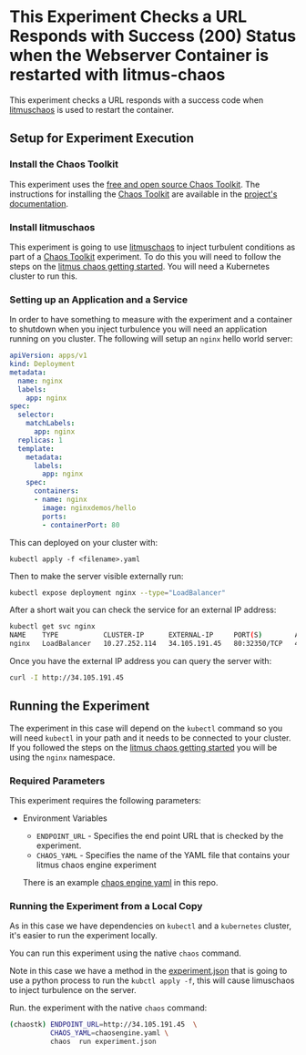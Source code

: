 # This Experiment Checks a URL Responds with Success (200) Status when the Webserver Container is restarted with litmus-chaos

This experiment checks a URL responds with a success code when [litmuschaos][litmuschaos] is used to restart the container.

## Setup for Experiment Execution

### Install the Chaos Toolkit

This experiment uses the [free and open source Chaos Toolkit][chaostoolkit]. The instructions for installing the [Chaos Toolkit][chaostoolkit] are available in the [project's documentation][docs].

### Install litmuschaos

This experiment is going to use [litmuschaos][litmuschaos] to inject turbulent conditions as part of a [Chaos Toolkit][chaostoolkit] experiment. To do this you will need to follow the steps on the [litmus chaos getting started][litmuschaosGetStarted]. You will need a Kubernetes cluster to run this.

[chaostoolkit]: https://chaostoolkit.org/
[docs]: https://docs.chaostoolkit.org
[litmuschaos]: https://litmuschaos.io
[litmuschaosGetStarted]: https://docs.litmuschaos.io/docs/getstarted/

### Setting up an Application and a Service

In order to have something to measure with the experiment and a container to shutdown when you inject turbulence you will need an application running on you cluster. The following will setup an `nginx` hello world server:

```yaml
apiVersion: apps/v1
kind: Deployment
metadata:
  name: nginx
  labels:
    app: nginx
spec:
  selector:
    matchLabels:
      app: nginx
  replicas: 1
  template:
    metadata:
      labels:
        app: nginx
    spec:
      containers:
      - name: nginx
        image: nginxdemos/hello
        ports:
        - containerPort: 80
```

This can deployed on your cluster with:

```kubectl apply -f <filename>.yaml```

Then to make the server visible externally run:

```bash
kubectl expose deployment nginx --type="LoadBalancer"
```

After a short wait you can check the service for an external IP address:

```bash
kubectl get svc nginx
NAME    TYPE           CLUSTER-IP      EXTERNAL-IP     PORT(S)        AGE
nginx   LoadBalancer   10.27.252.114   34.105.191.45   80:32350/TCP   4h35m
```

Once you have the external IP address you can query the server with:

```bash
curl -I http://34.105.191.45
```

## Running the Experiment

The experiment in this case will depend on the `kubectl` command so you will need `kubectl` in your path and it needs to be connected to your cluster. If you followed the steps on the [litmus chaos getting started][litmuschaosGetStarted] you will be using the `nginx` namespace.

### Required Parameters

This experiment requires the following parameters:

* Environment Variables
  * `ENDPOINT_URL` - Specifies the end point URL that is checked by the experiment.
  * `CHAOS_YAML` - Specifies the name of the YAML file that contains your litmus chaos engine experiment

  There is an example [chaos engine yaml](chaosengine.yaml) in this repo.

### Running the Experiment from a Local Copy

As in this case we have dependencies on ```kubectl``` and a `kubernetes` cluster, it's easier to run the experiment locally.

You can run this experiment using the native `chaos` command.

Note in this case we have a method in the [experiment.json](experiment.json) that is going to use a python process to run the ```kubctl apply -f```, this will cause limuschaos to inject turbulence on the server.

Run. the experiment with the native `chaos` command:

```bash
(chaostk) ENDPOINT_URL=http://34.105.191.45  \
          CHAOS_YAML=chaosengine.yaml \
          chaos  run experiment.json
```
